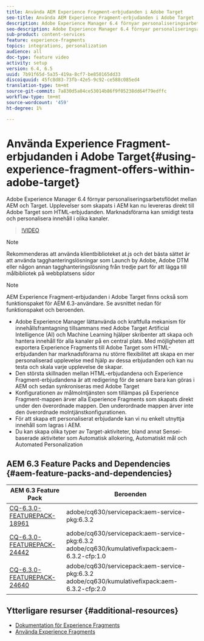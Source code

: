 ```yaml
---
title: Använda AEM Experience Fragment-erbjudanden i Adobe Target
seo-title: Använda AEM Experience Fragment-erbjudanden i Adobe Target
description: Adobe Experience Manager 6.4 förnyar personaliseringsarbetsflödet mellan AEM och Target. Upplevelser som skapats i AEM kan nu levereras direkt till Adobe Target som HTML-erbjudanden. Marknadsförarna kan smidigt testa och personalisera innehåll i olika kanaler.
seo-description: Adobe Experience Manager 6.4 förnyar personaliseringsarbetsflödet mellan AEM och Target. Upplevelser som skapats i AEM kan nu levereras direkt till Adobe Target som HTML-erbjudanden. Marknadsförarna kan smidigt testa och personalisera innehåll i olika kanaler.
sub-product: content-services
feature: experience-fragments
topics: integrations, personalization
audience: all
doc-type: feature video
activity: setup
version: 6.4, 6.5
uuid: 7b91f65d-5a35-419a-8cf7-be850165dd33
discoiquuid: 45fc8d83-73fb-42e5-9c92-ce588c085ed4
translation-type: tm+mt
source-git-commit: 7a830d5a04ce53014b86f9f05238dd64f79edffc
workflow-type: tm+mt
source-wordcount: '459'
ht-degree: 1%

---
```



# Använda Experience Fragment-erbjudanden i Adobe Target{#using-experience-fragment-offers-within-adobe-target}

Adobe Experience Manager 6.4 förnyar personaliseringsarbetsflödet mellan AEM och Target. Upplevelser som skapats i AEM kan nu levereras direkt till Adobe Target som HTML-erbjudanden. Marknadsförarna kan smidigt testa och personalisera innehåll i olika kanaler.

>[!VIDEO](https://video.tv.adobe.com/v/22383/?quality=12&learn=on)

>[!NOTE]
>
>Rekommenderas att använda klientbiblioteket at.js och det bästa sättet är att använda tagghanteringslösningar som Launch by Adobe, Adobe DTM eller någon annan tagghanteringslösning från tredje part för att lägga till målbibliotek på webbplatsens sidor

>[!NOTE]
>
>AEM Experience Fragment-erbjudanden i Adobe Target finns också som funktionspaket för AEM 6.3-användare. Se avsnittet nedan för funktionspaket och beroenden.


* Adobe Experience Manager lättanvända och kraftfulla mekanism för innehållsframtagning tillsammans med Adobe Target Artificial Intelligence (AI) och Machine Learning hjälper skribenter att skapa och hantera innehåll för alla kanaler på en central plats. Med möjligheten att exportera Experience Fragments till Adobe Target som HTML-erbjudanden har marknadsförarna nu större flexibilitet att skapa en mer personaliserad upplevelse med hjälp av dessa erbjudanden och kan nu testa och skala varje upplevelse de skapar.
* Den största skillnaden mellan HTML-erbjudandena och Experience Fragment-erbjudandena är att redigering för de senare bara kan göras i AEM och sedan synkroniseras med Adobe Target
* Konfigurationen av målmolntjänsten som tillämpas på Experience Fragment-mappen ärver alla Experience Fragments som skapats direkt under den överordnade mappen. Den underordnade mappen ärver inte den överordnade molntjänstkonfigurationen.
* För att skapa ett personaliserat erbjudande kan vi nu enkelt utnyttja innehåll som lagras i AEM.
* Du kan skapa olika typer av Target-aktiviteter, bland annat Sensei-baserade aktiviteter som Automatisk allokering, Automatiskt mål och Automated Personalization

## AEM 6.3 Feature Packs and Dependencies {#aem-feature-packs-and-dependencies}

| AEM 6.3 Feature Pack | Beroenden |
| ------------------------------------------------------------------------------------------------------------------------------------------------------------------------------------------------------- | --------------------------------------------------------------------------------------------- |
| [CQ-6.3.0-FEATUREPACK-18961](https://www.adobeaemcloud.com/content/marketplace/marketplaceProxy.html?packagePath=/content/companies/public/adobe/packages/cq630/featurepack/cq-6.3.0-featurepack-18961) | adobe/cq630/servicepack:aem-service-pkg:6.3.2 |
| [CQ-6.3.0-FEATUREPACK-24442](https://www.adobeaemcloud.com/content/marketplace/marketplaceProxy.html?packagePath=/content/companies/public/adobe/packages/cq630/featurepack/cq-6.3.0-featurepack-24442) | adobe/cq630/servicepack:aem-service-pkg:6.3.2 adobe/cq630/kumulativefixpack:aem-6.3.2-cfp:1.0 |
| [CQ-6.3.0-FEATUREPACK-24640](https://www.adobeaemcloud.com/content/marketplace/marketplaceProxy.html?packagePath=/content/companies/public/adobe/packages/cq630/featurepack/cq-6.3.0-featurepack-24640) | adobe/cq630/servicepack:aem-service-pkg:6.3.2 adobe/cq630/kumulativefixpack:aem-6.3.2-cfp:2.0 |

## Ytterligare resurser {#additional-resources}

* [Dokumentation för Experience Fragments](https://helpx.adobe.com/experience-manager/6-5/sites/authoring/using/experience-fragments.html)
* [Använda Experience Fragments](/help/sites/experience-fragments/experience-fragments-feature-video-use.md)
